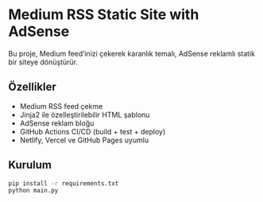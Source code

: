 # Medium RSS Static Site with AdSense

Bu proje, Medium feed’inizi çekerek karanlık temalı, AdSense reklamlı statik bir siteye dönüştürür.

## Özellikler

- Medium RSS feed çekme
- Jinja2 ile özelleştirilebilir HTML şablonu
- AdSense reklam bloğu
- GitHub Actions CI/CD (build + test + deploy)
- Netlify, Vercel ve GitHub Pages uyumlu

## Kurulum

```bash
pip install -r requirements.txt
python main.py
